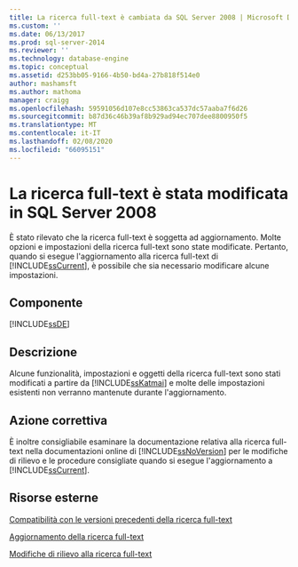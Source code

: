 ```yaml
---
title: La ricerca full-text è cambiata da SQL Server 2008 | Microsoft Docs
ms.custom: ''
ms.date: 06/13/2017
ms.prod: sql-server-2014
ms.reviewer: ''
ms.technology: database-engine
ms.topic: conceptual
ms.assetid: d253bb05-9166-4b50-bd4a-27b818f514e0
author: mashamsft
ms.author: mathoma
manager: craigg
ms.openlocfilehash: 59591056d107e8cc53863ca537dc57aaba7f6d26
ms.sourcegitcommit: b87d36c46b39af8b929ad94ec707dee8800950f5
ms.translationtype: MT
ms.contentlocale: it-IT
ms.lasthandoff: 02/08/2020
ms.locfileid: "66095151"
---
```

# <a name="full-text-search-has-changed-since-sql-server-2008"></a>La ricerca full-text è stata modificata in SQL Server 2008
  È stato rilevato che la ricerca full-text è soggetta ad aggiornamento. Molte opzioni e impostazioni della ricerca full-text sono state modificate. Pertanto, quando si esegue l'aggiornamento alla ricerca full-text di [!INCLUDE[ssCurrent](../../includes/sscurrent-md.md)], è possibile che sia necessario modificare alcune impostazioni.  
  
## <a name="component"></a>Componente  
 [!INCLUDE[ssDE](../../includes/ssde-md.md)]  
  
## <a name="description"></a>Descrizione  
 Alcune funzionalità, impostazioni e oggetti della ricerca full-text sono stati modificati a partire da [!INCLUDE[ssKatmai](../../includes/sskatmai-md.md)] e molte delle impostazioni esistenti non verranno mantenute durante l'aggiornamento.  
  
## <a name="corrective-action"></a>Azione correttiva  
 È inoltre consigliabile esaminare la documentazione relativa alla ricerca full-text nella documentazioni online di [!INCLUDE[ssNoVersion](../../includes/ssnoversion-md.md)] per le modifiche di rilievo e le procedure consigliate quando si esegue l'aggiornamento a [!INCLUDE[ssCurrent](../../includes/sscurrent-md.md)].  
  
## <a name="external-resources"></a>Risorse esterne  
 [Compatibilità con le versioni precedenti della ricerca full-text](../../../2014/database-engine/full-text-search-backward-compatibility.md)  
  
 [Aggiornamento della ricerca full-text](https://go.microsoft.com/fwlink/?LinkId=112291)  
  
 [Modifiche di rilievo alla ricerca full-text](../../../2014/database-engine/breaking-changes-to-full-text-search.md)  
  
  
